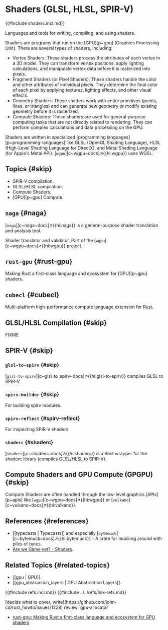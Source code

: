 # Shaders (GLSL, HLSL, SPIR-V)

{{#include shaders.incl.md}}

Languages and tools for writing, compiling, and using shaders.

Shaders are programs that run on the [GPU][p~gpu] (Graphics Processing Unit). There are several types of shaders, including:

- Vertex Shaders: These shaders process the attributes of each vertex in a 3D model. They can transform vertex positions, apply lighting calculations, and manipulate vertex data before it is rasterized into pixels.
- Fragment Shaders (or Pixel Shaders): These shaders handle the color and other attributes of individual pixels. They determine the final color of each pixel by applying textures, lighting effects, and other visual effects.
- Geometry Shaders: These shaders work with entire primitives (points, lines, or triangles) and can generate new geometry or modify existing geometry before it is rasterized.
- Compute Shaders: These shaders are used for general-purpose computing tasks that are not directly related to rendering. They can perform complex calculations and data processing on the GPU.

Shaders are written in specialized [programming languages][p~programming-languages] like GLSL (OpenGL Shading Language), HLSL (High-Level Shading Language for DirectX), and Metal Shading Language (for Apple's Metal API). [`wgpu`][c~wgpu~docs]↗{{hi:wgpu}} uses WGSL.

## Topics {#skip}

- SPIR-V compilation.
- GLSL/HLSL compilation.
- Compute Shaders.
- [GPU][p~gpu] Compute.

## `naga` {#naga}

[`naga`][c~naga~docs]↗{{hi:naga}} is a general-purpose shader translation and analysis tool.

Shader translator and validator. Part of the [`wgpu`][c~wgpu~docs]↗{{hi:wgpu}} project.

## `rust-gpu` {#rust-gpu}

Making Rust a first-class language and ecosystem for [GPU][p~gpu] shaders.

## `cubecl` {#cubecl}

Multi-platform high-performance compute language extension for Rust.

## GLSL/HLSL Compilation {#skip}

FIXME

## SPIR-V {#skip}

### `glsl-to-spirv` {#skip}

[`glsl-to-spirv`][c~glsl_to_spirv~docs]↗{{hi:glsl-to-spirv}} compiles GLSL to SPIR-V.

### `spirv-builder` {#skip}

For building spirv modules.

### `spirv-reflect` {#spirv-reflect}

For inspecting SPIR-V shaders

### `shaderc` {#shaderc}

[`shaderc`][c~shaderc~docs]↗{{hi:shaderc}} is a Rust wrapper for the shaderc library (compiles GLSL/HLSL to SPIR-V).

## Compute Shaders and GPU Compute (GPGPU) {#skip}

Compute Shaders are often handled through the low-level graphics [APIs][p~apis] like [`wgpu`][c~wgpu~docs]↗{{hi:wgpu}} or [`vulkano`][c~vulkano~docs]↗{{hi:vulkano}}.

## References {#references}

- [[typecasts | Typecasts]] and especially [`bytemuck`][c~bytemuck~docs]↗{{hi:bytemuck}} - A crate for mucking around with piles of bytes.
- [Are we Game yet? - Shaders](https://arewegameyet.rs/ecosystem/shader/).

## Related Topics {#related-topics}

- [[gpu | GPU]].
- [[gpu_abstraction_layers | GPU Abstraction Layers]].

{{#include refs.incl.md}}
{{#include ../../refs/link-refs.md}}

<div class="hidden">
[decide what to cover, write](https://github.com/john-cd/rust_howto/issues/1228)
review `gpu-allocator`

- [rust-gpu: Making Rust a first-class language and ecosystem for GPU shaders](https://github.com/EmbarkStudios/rust-gpu)

</div>
